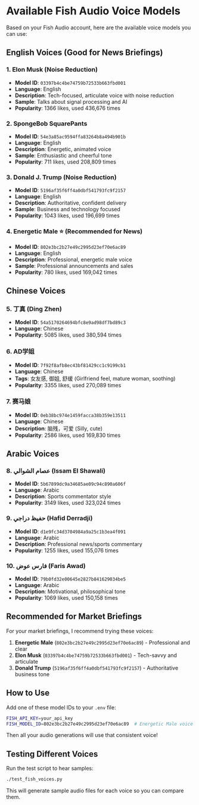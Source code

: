 # Available Fish Audio Voice Models

Based on your Fish Audio account, here are the available voice models you can use:

## English Voices (Good for News Briefings)

### 1. **Elon Musk (Noise Reduction)**
- **Model ID**: `03397b4c4be74759b72533b663fbd001`
- **Language**: English
- **Description**: Tech-focused, articulate voice with noise reduction
- **Sample**: Talks about signal processing and AI
- **Popularity**: 1366 likes, used 436,676 times

### 2. **SpongeBob SquarePants**
- **Model ID**: `54e3a85ac9594ffa83264b8a494b901b`
- **Language**: English
- **Description**: Energetic, animated voice
- **Sample**: Enthusiastic and cheerful tone
- **Popularity**: 711 likes, used 208,809 times

### 3. **Donald J. Trump (Noise Reduction)**
- **Model ID**: `5196af35f6ff4a0dbf541793fc9f2157`
- **Language**: English
- **Description**: Authoritative, confident delivery
- **Sample**: Business and technology focused
- **Popularity**: 1043 likes, used 196,699 times

### 4. **Energetic Male** ⭐ (Recommended for News)
- **Model ID**: `802e3bc2b27e49c2995d23ef70e6ac89`
- **Language**: English
- **Description**: Professional, energetic male voice
- **Sample**: Professional announcements and sales
- **Popularity**: 780 likes, used 169,042 times

## Chinese Voices

### 5. **丁真 (Ding Zhen)**
- **Model ID**: `54a5170264694bfc8e9ad98df7bd89c3`
- **Language**: Chinese
- **Popularity**: 5085 likes, used 380,594 times

### 6. **AD学姐**
- **Model ID**: `7f92f8afb8ec43bf81429cc1c9199cb1`
- **Language**: Chinese
- **Tags**: 女友感, 御姐, 舒缓 (Girlfriend feel, mature woman, soothing)
- **Popularity**: 3355 likes, used 270,089 times

### 7. **赛马娘**
- **Model ID**: `0eb38bc974e1459facca38b359e13511`
- **Language**: Chinese
- **Description**: 脑残，可爱 (Silly, cute)
- **Popularity**: 2586 likes, used 169,830 times

## Arabic Voices

### 8. **عصام الشوالي (Issam El Shawali)**
- **Model ID**: `5b67899dc9a34685ae09c94c890a606f`
- **Language**: Arabic
- **Description**: Sports commentator style
- **Popularity**: 3149 likes, used 323,024 times

### 9. **حفيظ دراجي (Hafid Derradji)**
- **Model ID**: `d1e9fc34d3704984a9a25c1b3ea4f091`
- **Language**: Arabic
- **Description**: Professional news/sports commentary
- **Popularity**: 1255 likes, used 155,076 times

### 10. **فارس عوض (Faris Awad)**
- **Model ID**: `79b0fd32e00645e2827b841629034be5`
- **Language**: Arabic
- **Description**: Motivational, philosophical tone
- **Popularity**: 1069 likes, used 150,158 times

## Recommended for Market Briefings

For your market briefings, I recommend trying these voices:

1. **Energetic Male** (`802e3bc2b27e49c2995d23ef70e6ac89`) - Professional and clear
2. **Elon Musk** (`03397b4c4be74759b72533b663fbd001`) - Tech-savvy and articulate
3. **Donald Trump** (`5196af35f6ff4a0dbf541793fc9f2157`) - Authoritative business tone

## How to Use

Add one of these model IDs to your `.env` file:

```bash
FISH_API_KEY=your_api_key
FISH_MODEL_ID=802e3bc2b27e49c2995d23ef70e6ac89  # Energetic Male voice
```

Then all your audio generations will use that consistent voice!

## Testing Different Voices

Run the test script to hear samples:
```bash
./test_fish_voices.py
```

This will generate sample audio files for each voice so you can compare them.